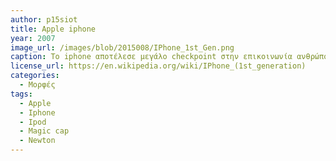 ```yaml
---
author: p15siot
title: Apple iphone
year: 2007
image_url: /images/blob/2015008/IPhone_1st_Gen.png
caption: Το iphone αποτέλεσε μεγάλο checkpoint στην επικοινωνία ανθρώπου υπολογιστή αφού στην πραγματικότητα κάθε άνθρωπος στον πλανήτη μπορούσε εύκολα και γρήγορα να έρθει σε επαφή με τον υπολογιστή του αφού μπορούσε να τον κουβαλήσει μαζί του.
license_url: https://en.wikipedia.org/wiki/IPhone_(1st_generation)
categories:
  - Μορφές
tags:
  - Apple
  - Iphone
  - Ipod
  - Magic cap
  - Newton
---
```

